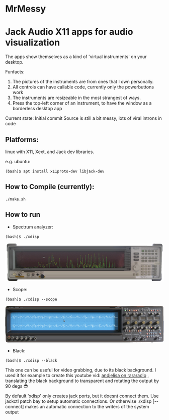  # MrMessy
Jack Audio X11 apps for audio visualization
===========================================

The apps show themselves as a kind of 'virtual instruments' on your desktop.

Funfacts:
1) The pictures of the instruments are from ones that I own personally.
2) All controls can have callable code, currently only the powerbuttons work
3) The instruments are resizeable in the most strangest of ways.
4) Press the top-left corner of an instrument, to have the window as a borderless desktop app

Current state: Initial commit
Source is still a bit messy, lots of viral introns in code

Platforms:
----------
linux with X11, Xext, and Jack dev libraries.

e.g. ubuntu:
```
(bash)$ apt install x11proto-dev libjack-dev
```

How to Compile (currently):
---------------------------

```
./make.sh
```

How to run
----------

- Spectrum analyzer:
```
(bash)$ ./xdisp
```
![spectrum-analyzer](https://github.com/noudio/MrMessy/blob/main/doc/xdisp-spectrum-analyzer.png)

- Scope:
```
(bash)$ ./xdisp --scope
```
![scope](https://github.com/noudio/MrMessy/blob/main/doc/xdisp-scope.png)

- Black:
```
(bash)$ ./xdisp --black
```

This one can be useful for video grabbing, due to its black background. I used it for example to create this youtube vid: [andjelisa on rararadio](https://youtu.be/DI8FW4kV9h8?list=PL6jUM7gk5v0XpZLoLPm6GyWbw1ySJ1M1x&t=6864) , translating the black background to transparent and rotating the output by 90 degs 😎

By default 'xdisp' only creates jack ports, but it doesnt connect them.
Use jackctl patch bay to setup automatic connections.
Or otherwise ./xdisp [--connect] makes an automatic connection to the writers of the
system output
